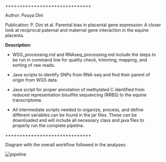 ++++++++++++++++++++++++++++++

Author: Pouya Dini

Publication: P. Dini et al. Parental bias in placental gene expression: A closer look at reciprocal paternal and maternal gene interaction in the equine placenta.


**Description:**

- WSG_processing.md and RNAseq_processing.md include the steps to be run in command line for quality check, trimming, mapping, and sorting of raw reads.

- Java scripts to identify SNPs from RNA-seq and find their parent of origin from WGS data.

- Java script for proper annotation of methylated C identified from reduced representation bisulfite sequencing (RRBS) to the equine transcriptome.

- All intermediate scripts needed to organize, process, and define different variables can be found in the jar files. These can be downloaded and will include all necessary class and java files to properly run the complete pipeline.

++++++++++++++++++++++++++++++


Diagram with the overall workflow followed in the analyses:

![pipeline](https://github.com/jmuribes/images/blob/master/Dinietal2020_diagram.png)
